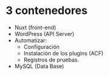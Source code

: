# 3 contenedores

 - Nuxt (front-end)
 - WordPress (API Server)
  - Automatizar:
    - Configuración
    - Instalación de los plugins (ACF)
    - Registros de pruebas.
 - MySQL (Data Base)
